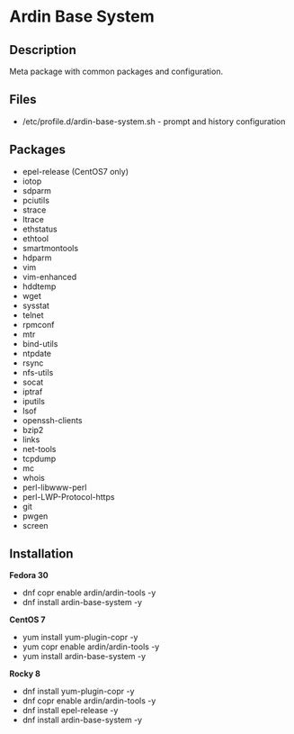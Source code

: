 # Ardin Base System

## Description
Meta package with common packages and configuration.


## Files
* /etc/profile.d/ardin-base-system.sh - prompt and history configuration


## Packages
* epel-release (CentOS7 only)
* iotop
* sdparm
* pciutils
* strace
* ltrace
* ethstatus
* ethtool
* smartmontools
* hdparm
* vim
* vim-enhanced
* hddtemp
* wget
* sysstat
* telnet
* rpmconf
* mtr
* bind-utils
* ntpdate
* rsync
* nfs-utils
* socat
* iptraf
* iputils
* lsof
* openssh-clients
* bzip2
* links
* net-tools
* tcpdump
* mc
* whois
* perl-libwww-perl
* perl-LWP-Protocol-https
* git
* pwgen
* screen


## Installation

**Fedora 30**

* dnf copr enable ardin/ardin-tools -y
* dnf install ardin-base-system -y

**CentOS 7**

* yum install yum-plugin-copr -y
* yum copr enable ardin/ardin-tools -y
* yum install ardin-base-system -y

**Rocky 8**

* dnf install yum-plugin-copr -y
* dnf copr enable ardin/ardin-tools -y
* dnf install epel-release -y
* dnf install ardin-base-system -y


